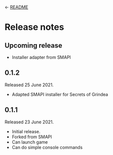 ← [README](README.md)

# Release notes

## Upcoming release
* Installer adapter from SMAPI

## 0.1.2
Released 25 June 2021.

* Adapted SMAPI installer for Secrets of Grindea

## 0.1.1
Released 23 June 2021.

* Initial release.
* Forked from SMAPI
* Can launch game
* Can do simple console commands
